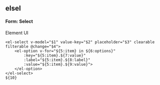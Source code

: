 ## elsel
#### Form: Select
Element UI <el-select>
```
<el-select v-model="$1" value-key="$2" placeholder="$3" clearable filterable @change="$4">
	<el-option v-for="${5:item} in ${6:options}"
		:key="${5:item}.${7:value}"
		:label="${5:item}.${8:label}"
		:value="${5:item}.${9:value}">
	</el-option>
</el-select>
${10}
```
